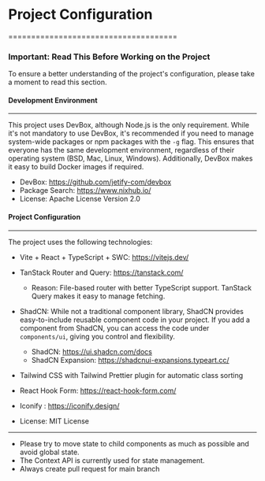 # Project Configuration

=====================================

### Important: Read This Before Working on the Project

To ensure a better understanding of the project's configuration, please take a moment to read this section.

#### Development Environment

---

This project uses DevBox, although Node.js is the only requirement. While it's not mandatory to use DevBox, it's recommended if you need to manage system-wide packages or npm packages with the `-g` flag. This ensures that everyone has the same development environment, regardless of their operating system (BSD, Mac, Linux, Windows). Additionally, DevBox makes it easy to build Docker images if required.

- DevBox: https://github.com/jetify-com/devbox
- Package Search: https://www.nixhub.io/
- License: Apache License Version 2.0

#### Project Configuration

---

The project uses the following technologies:

- Vite + React + TypeScript + SWC: https://vitejs.dev/
- TanStack Router and Query: https://tanstack.com/
  - Reason: File-based router with better TypeScript support. TanStack Query makes it easy to manage fetching.
- ShadCN: While not a traditional component library, ShadCN provides easy-to-include reusable component code in your project. If you add a component from ShadCN, you can access the code under `components/ui`, giving you control and flexibility.
  - ShadCN: https://ui.shadcn.com/docs
  - ShadCN Expansion: https://shadcnui-expansions.typeart.cc/
- Tailwind CSS with Tailwind Prettier plugin for automatic class sorting

- React Hook Form: https://react-hook-form.com/
- Iconify : https://iconify.design/

- License: MIT License

---

- Please try to move state to child components as much as possible and avoid global state.
- The Context API is currently used for state management.
- Always create pull request for main branch
